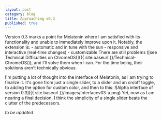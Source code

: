 ```yaml
---
layout: post
category: blog
title: Approaching v0.3
published: true
---
```


Version 0.3 marks a point for Melatonin where I am satisfied
with its functionality and unable to immediately improve upon
it. Notably, the extension is:
	- automatic and in tune with the sun
	- responsive and interactive (real-time changes)
	- customizable
There are still problems ([see Technical Difficulties on ChromeOS)]({{ site.baseurl }}/Technical-ChromeOS/)), and I'll solve them when I can. For the time being, their solutions aren't technically obvious.

I'm putting a lot of thought into the interface of Melatonin, as
I am trying to finalize it. It's gone from just a single slider,
to a slider and an on/off toggle, to adding the option for
custom color, and then to this:
![Alpha interface of version 0.3]({{ site.baseurl }}/images/interfacev03-a.png)
Yet, now as I am nearing a final decision, I think the
simplicity of a single slider beats the clutter of the
predecessors.

*to be updated*